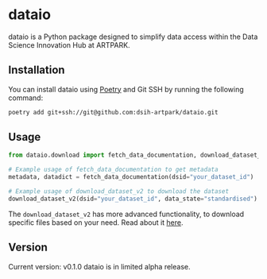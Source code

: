# dataio

dataio is a Python package designed to simplify data access within the Data Science Innovation Hub at ARTPARK.

## Installation

You can install dataio using [Poetry](https://python-poetry.org/) and Git SSH by running the following command:

```bash
poetry add git+ssh://git@github.com:dsih-artpark/dataio.git
```

## Usage
```python
from dataio.download import fetch_data_documentation, download_dataset_v2

# Example usage of fetch_data_documentation to get metadata
metadata, datadict = fetch_data_documentation(dsid="your_dataset_id")

# Example usage of download_dataset_v2 to download the dataset
download_dataset_v2(dsid="your_dataset_id", data_state="standardised")
```
The ```download_dataset_v2``` has more advanced functionality, to download specific files based on your need. Read about it [here][download_dataset_v2].

## Version
Current version: v0.1.0
dataio is in limited alpha release.





[download_dataset_v2]: src/dataio/download/__init__.py#L212